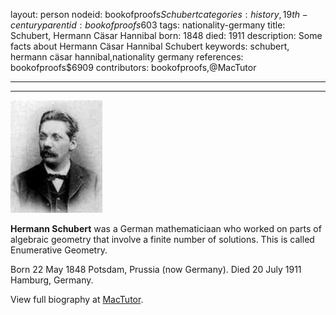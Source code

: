 layout: person
nodeid: bookofproofs$Schubert
categories: history,19th-century
parentid: bookofproofs$603
tags: nationality-germany
title: Schubert, Hermann Cäsar Hannibal
born: 1848
died: 1911
description: Some facts about Hermann Cäsar Hannibal Schubert
keywords: schubert, hermann cäsar hannibal,nationality germany
references: bookofproofs$6909
contributors: bookofproofs,@MacTutor

---


---

![Schubert.jpg](https://github.com/bookofproofs/bookofproofs.github.io/blob/main/_sources/_assets/images/portraits/Schubert.jpg?raw=true)

**Hermann Schubert** was a German mathematiciaan who worked on parts of algebraic geometry that involve a finite number of solutions. This is called Enumerative Geometry.

Born 22 May 1848 Potsdam, Prussia (now Germany). Died 20 July 1911 Hamburg, Germany.


View full biography at [MacTutor](https://mathshistory.st-andrews.ac.uk/Biographies/Schubert/).